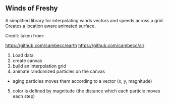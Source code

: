 Winds of Freshy 
------

A simplified library for interpolating winds vectors and speeds across a grid. Creates a location aware animated surface. 

Credit: taken from: 

https://github.com/cambecc/earth
https://github.com/cambecc/air 


1. Load data 
2. create canvas 
3. build an interpolation grid 
4. animate randomized particles on the canvas 
  - aging particles moves them according to a vector (x, y, magnitude)
5. color is defined by magnitude (the distance which each particle moves each step) 
